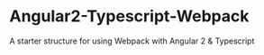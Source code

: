 # Angular2-Typescript-Webpack
A starter structure for using Webpack with Angular 2 &amp; Typescript
